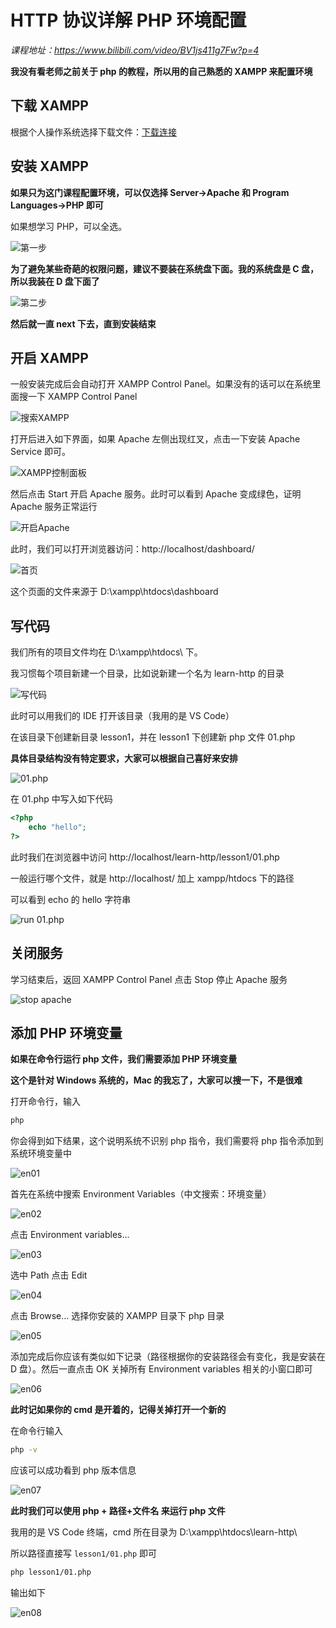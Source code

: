 # HTTP 协议详解 PHP 环境配置

_课程地址：https://www.bilibili.com/video/BV1js411g7Fw?p=4_

**我没有看老师之前关于 php 的教程，所以用的自己熟悉的 XAMPP 来配置环境**

## 下载 XAMPP

根据个人操作系统选择下载文件：[下载连接](https://www.apachefriends.org/index.html)

## 安装 XAMPP

**如果只为这门课程配置环境，可以仅选择 Server->Apache 和 Program Languages->PHP 即可**

如果想学习 PHP，可以全选。

![第一步](./install-01.png)

**为了避免某些奇葩的权限问题，建议不要装在系统盘下面。我的系统盘是 C 盘，所以我装在 D 盘下面了**

![第二步](./install-02.png)

**然后就一直 next 下去，直到安装结束**

## 开启 XAMPP

一般安装完成后会自动打开 XAMPP Control Panel。如果没有的话可以在系统里面搜一下 XAMPP Control Panel

![搜索XAMPP](./run-01.png)

打开后进入如下界面，如果 Apache 左侧出现红叉，点击一下安装 Apache Service 即可。

![XAMPP控制面板](./run-02.png)

然后点击 Start 开启 Apache 服务。此时可以看到 Apache 变成绿色，证明 Apache 服务正常运行

![开启Apache](./run-03.png)

此时，我们可以打开浏览器访问：http://localhost/dashboard/

![首页](./run-04.png)

这个页面的文件来源于 D:\xampp\htdocs\dashboard

## 写代码

我们所有的项目文件均在 D:\xampp\htdocs\ 下。

我习惯每个项目新建一个目录，比如说新建一个名为 learn-http 的目录

![写代码](./coding-01.png)

此时可以用我们的 IDE 打开该目录（我用的是 VS Code）

在该目录下创建新目录 lesson1，并在 lesson1 下创建新 php 文件 01.php

**具体目录结构没有特定要求，大家可以根据自己喜好来安排**

![01.php](./coding-02.png)

在 01.php 中写入如下代码

```php
<?php
    echo "hello";
?>
```

此时我们在浏览器中访问 http://localhost/learn-http/lesson1/01.php

一般运行哪个文件，就是 http://localhost/ 加上 xampp/htdocs 下的路径

可以看到 echo 的 hello 字符串

![run 01.php](./coding-03.png)

## 关闭服务

学习结束后，返回 XAMPP Control Panel 点击 Stop 停止 Apache 服务

![stop apache](./run-03.png)

## 添加 PHP 环境变量

**如果在命令行运行 php 文件，我们需要添加 PHP 环境变量**

**这个是针对 Windows 系统的，Mac 的我忘了，大家可以搜一下，不是很难**

打开命令行，输入

```bash
php
```

你会得到如下结果，这个说明系统不识别 php 指令，我们需要将 php 指令添加到系统环境变量中

![en01](./en-01.png)

首先在系统中搜索 Environment Variables（中文搜索：环境变量）

![en02](./en-02.png)

点击 Environment variables...

![en03](./en-03.png)

选中 Path 点击 Edit

![en04](./en-04.png)

点击 Browse... 选择你安装的 XAMPP 目录下 php 目录

![en05](./en-05.png)

添加完成后你应该有类似如下记录（路径根据你的安装路径会有变化，我是安装在 D 盘）。然后一直点击 OK 关掉所有 Environment variables 相关的小窗口即可

![en06](./en-06.png)

**此时记如果你的 cmd 是开着的，记得关掉打开一个新的**

在命令行输入

```bash
php -v
```

应该可以成功看到 php 版本信息

![en07](./en-07.png)

**此时我们可以使用 php + 路径+文件名 来运行 php 文件**

我用的是 VS Code 终端，cmd 所在目录为 D:\xampp\htdocs\learn-http\

所以路径直接写 `lesson1/01.php` 即可

```bash
php lesson1/01.php
```

输出如下

![en08](./en-08.png)
